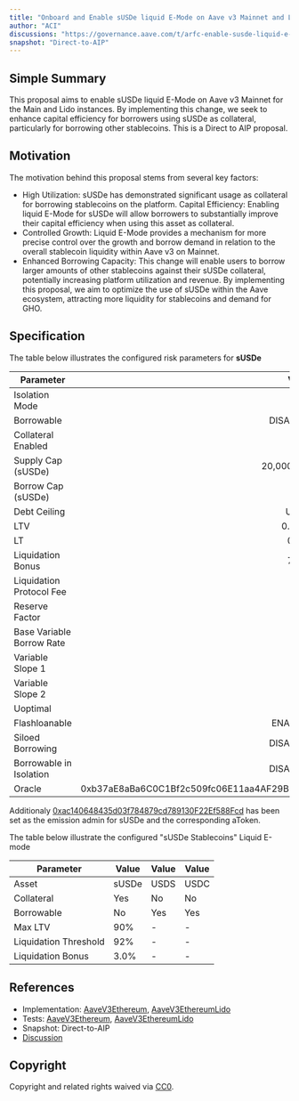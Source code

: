 ```yaml
---
title: "Onboard and Enable sUSDe liquid E-Mode on Aave v3 Mainnet and Lido Instances"
author: "ACI"
discussions: "https://governance.aave.com/t/arfc-enable-susde-liquid-e-mode-on-aave-v3-mainnet-and-lido-instance/19703"
snapshot: "Direct-to-AIP"
---
```


## Simple Summary

This proposal aims to enable sUSDe liquid E-Mode on Aave v3 Mainnet for the Main and Lido instances. By implementing this change, we seek to enhance capital efficiency for borrowers using sUSDe as collateral, particularly for borrowing other stablecoins. This is a Direct to AIP proposal.

## Motivation

The motivation behind this proposal stems from several key factors:

- High Utilization: sUSDe has demonstrated significant usage as collateral for borrowing stablecoins on the platform.
  Capital Efficiency: Enabling liquid E-Mode for sUSDe will allow borrowers to substantially improve their capital efficiency when using this asset as collateral.
- Controlled Growth: Liquid E-Mode provides a mechanism for more precise control over the growth and borrow demand in relation to the overall stablecoin liquidity within Aave v3 on Mainnet.
- Enhanced Borrowing Capacity: This change will enable users to borrow larger amounts of other stablecoins against their sUSDe collateral, potentially increasing platform utilization and revenue.
  By implementing this proposal, we aim to optimize the use of sUSDe within the Aave ecosystem, attracting more liquidity for stablecoins and demand for GHO.

## Specification

The table below illustrates the configured risk parameters for **sUSDe**

| Parameter                 |                                      Value |
| ------------------------- | -----------------------------------------: |
| Isolation Mode            |                                      false |
| Borrowable                |                                   DISABLED |
| Collateral Enabled        |                                       true |
| Supply Cap (sUSDe)        |                                 20,000,000 |
| Borrow Cap (sUSDe)        |                                          0 |
| Debt Ceiling              |                                      USD 0 |
| LTV                       |                                     0.05 % |
| LT                        |                                      0.1 % |
| Liquidation Bonus         |                                      7.5 % |
| Liquidation Protocol Fee  |                                       10 % |
| Reserve Factor            |                                        10 % |
| Base Variable Borrow Rate |                                        0 % |
| Variable Slope 1          |                                        0 % |
| Variable Slope 2          |                                        0 % |
| Uoptimal                  |                                        0 % |
| Flashloanable             |                                    ENABLED |
| Siloed Borrowing          |                                   DISABLED |
| Borrowable in Isolation   |                                   DISABLED |
| Oracle                    | 0xb37aE8aBa6C0C1Bf2c509fc06E11aa4AF29B665A |

Additionaly [0xac140648435d03f784879cd789130F22Ef588Fcd](https://etherscan.io/address/0xac140648435d03f784879cd789130F22Ef588Fcd) has been set as the emission admin for sUSDe and the corresponding aToken.

The table below illustrate the configured "sUSDe Stablecoins" Liquid E-mode

| Parameter             | Value | Value | Value |
| --------------------- | ----- | ----- | ----- |
| Asset                 | sUSDe | USDS  | USDC  |
| Collateral            | Yes   | No    | No    |
| Borrowable            | No    | Yes   | Yes   |
| Max LTV               | 90%   | -     | -     |
| Liquidation Threshold | 92%   | -     | -     |
| Liquidation Bonus     | 3.0%  | -     | -     |

## References

- Implementation: [AaveV3Ethereum](https://github.com/bgd-labs/aave-proposals-v3/blob/main/src/20241108_Multi_OnboardAndEnableSUSDeLiquidEModeOnAaveV3MainnetAndLidoInstances/AaveV3Ethereum_OnboardAndEnableSUSDeLiquidEModeOnAaveV3MainnetAndLidoInstances_20241108.sol), [AaveV3EthereumLido](https://github.com/bgd-labs/aave-proposals-v3/blob/main/src/20241108_Multi_OnboardAndEnableSUSDeLiquidEModeOnAaveV3MainnetAndLidoInstances/AaveV3EthereumLido_OnboardAndEnableSUSDeLiquidEModeOnAaveV3MainnetAndLidoInstances_20241108.sol)
- Tests: [AaveV3Ethereum](https://github.com/bgd-labs/aave-proposals-v3/blob/main/src/20241108_Multi_OnboardAndEnableSUSDeLiquidEModeOnAaveV3MainnetAndLidoInstances/AaveV3Ethereum_OnboardAndEnableSUSDeLiquidEModeOnAaveV3MainnetAndLidoInstances_20241108.t.sol), [AaveV3EthereumLido](https://github.com/bgd-labs/aave-proposals-v3/blob/main/src/20241108_Multi_OnboardAndEnableSUSDeLiquidEModeOnAaveV3MainnetAndLidoInstances/AaveV3EthereumLido_OnboardAndEnableSUSDeLiquidEModeOnAaveV3MainnetAndLidoInstances_20241108.t.sol)
- Snapshot: Direct-to-AIP
- [Discussion](https://governance.aave.com/t/arfc-enable-susde-liquid-e-mode-on-aave-v3-mainnet-and-lido-instance/19703)

## Copyright

Copyright and related rights waived via [CC0](https://creativecommons.org/publicdomain/zero/1.0/).
